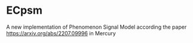 # ECpsm
A new implementation of Phenomenon Signal Model according the paper https://arxiv.org/abs/2207.09996 in Mercury
